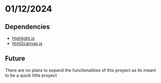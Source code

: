 # 01/12/2024

## Dependencies
* [Highlight.js](https://highlightjs.org/)
* [html2canvas.js](https://html2canvas.hertzen.com/)
## Future
There are no plans to expand the functionalities of this proyect as its meant to be a quick little proyect